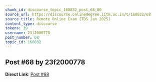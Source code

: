 ```yaml
---
chunk_id: discourse_topic_168832_post_68_00
source_url: https://discourse.onlinedegree.iitm.ac.in/t/168832/68
source_title: Remote Online Exam [TDS Jan 2025]
content_type: discourse
tokens: 39
username: 23f2000778
post_number: 68
topic_id: 168832
---
```


## Post #68 by 23f2000778

**Direct Link**: [Post #68](https://discourse.onlinedegree.iitm.ac.in/t/168832/68)
